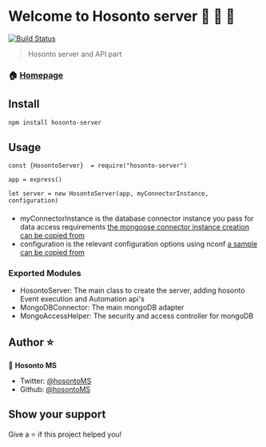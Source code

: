 # Welcome to Hosonto server 🎉 🧡 🧚

[![Build Status](https://travis-ci.com/hosontoMS/hosonto-server.svg?branch=master)](https://travis-ci.com/hosontoMS/hosonto-server)

> Hosonto server and API part

### 🏠 [Homepage](http://hosonto.com)

## Install

```sh
npm install hosonto-server
```

## Usage

```
const {HosontoServer}  = require("hosonto-server")

app = express()

let server = new HosontoServer(app, myConnectorInstance, configuration)

```

####

- myConnectorInstance is the database connector instance you pass for data access requirements
  [the mongoose connector instance creation can be copied from](lib/db/MyConnector.js)
- configuration is the relevant configuration options using nconf
  [a sample can be copied from](test/config/index.js)

### Exported Modules

- HosontoServer: The main class to create the server, adding hosonto Event execution and Automation api's
- MongoDBConnector: The main mongoDB adapter
- MongoAccessHelper: The security and access controller for mongoDB

## Author ⭐

👤 **Hosonto MS**

- Twitter: [@hosontoMS](https://twitter.com/hosontoMS)
- Github: [@hosontoMS](https://github.com/hosontoMS)

## Show your support

Give a ⭐️ if this project helped you!
